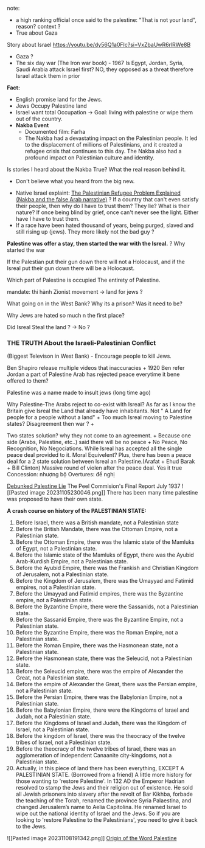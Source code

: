 note:
+ a high ranking official once said to the palestine: "That is not your land", reason? context ?
+ True about Gaza

Story about Israel 
	https://youtu.be/dy56Q1a0Flc?si=VxZbaUwR6rlRWe8B
+ Gaza ?
+ The six day war (The Iron war book) - 1967 
	Is Egypt, Jordan, Syria, Saudi Arabia attack Israel first?
		NO, they opposed as a threat therefore Israel attack them in prior 


**Fact:**
+ English promise land for the Jews. 
+ Jews Occupy Palestine land 
+ Israel want total Occupation 
	-> Goal: living with palestine or wipe them out of the country.
+ **Nakba Event**
	+ Documented film: Farha
	+ The Nakba had a devastating impact on the Palestinian people. It led to the displacement of millions of Palestinians, and it created a refugee crisis that continues to this day. The Nakba also had a profound impact on Palestinian culture and identity.


Is stories I heard about the Nakba True? What the real reason behind it. 
- Don't believe what you heard from the big new.
+ Native Israel explaint: [The Palestinian Refugee Problem Explained (Nakba and the false Arab narrative)](https://www.youtube.com/watch?v=P8bkqqvoGpc&list=WL&index=2)
? If a country that can't even satisfy their people, then why do I have to trust them? They lie? What is their nature? 
	If once being blind by grief, once can't never see the light. Either have I have to trust them.
+ If a race have been hated thousand of years, being purged, slaved and still rising up (jews). They more likely not the bad guy ?  


**Palestine was offer a stay, then started the war with the Isreal.** 
? Why started the war

If the Palestian put their gun down there will not a Holocaust, and if the Isreal put their gun down there will be a Holocaust.

Which part of Palestine is occupied
	The entirety of Palestine.



mandate: thi hành
Zionist movement -> land for jews ?

What going on in the West Bank? Why its a prison? Was it need to be?

Why Jews are hated so much n the first place?

Did Isreal Steal the land ? -> No ?
 

### THE TRUTH About the Israeli-Palestinian Conflict

(Biggest Televison in West Bank) - Encourage people to kill Jews.  

Ben Shapiro release multiple videos that inaccuracies 
	+ 1920 Ben refer Jordan  a part of Palestine
Arab has rejected peace everytime it bene offered to them?

Palestine was  a name made to insult jews (long time ago) 

Why Palestine-The Arabs reject to co-exist with Isreal?
	As far as I know the Britain give Isreal the Land that already have inhabitants. Not " A Land for people for a people without a land" 
	+ Too much Isreal moving to Palestine states? Disagreement then war ?
	+ 

Two states solution? why they not come to an agreement.
	+ Because one side (Arabs, Palestine, etc..) said there will be no peace
	+ No Peace, No Recognition, No Negociations.
While Isreal has accepted all the single peace deal provided to it. Moral Equivelent?
Plus, there has been a peace deal for a 2 state solution between Isreal an Palestine.(Arafat + Ehud Barak + Bill Clinton)
	Massive round of violen after the peace deal. Yes it true
Concession: nhượng bộ
Overtures: đề nghị

[Debunked Palestine Lie](https://youtu.be/O7ByJb7QQ9U?si=HOhL1UeaxhaAlKic)
The Peel Commision's Final Report July 1937
![[Pasted image 20231105230046.png]]
There has been many time palestine was proposed to have their own state.


**A crash course on history of the PALESTINIAN STATE:**
1. Before Israel, there was a British mandate, not a Palestinian state
2. Before the British Mandate, there was the Ottoman Empire, not a Palestinian state.
3. Before the Ottoman Empire, there was the Islamic state of the Mamluks of Egypt, not a Palestinian state.
4. Before the Islamic state of the Mamluks of Egypt, there was the Ayubid Arab-Kurdish Empire, not a Palestinian state.
5. Before the Ayubid Empire, there was the Frankish and Christian Kingdom of Jerusalem, not a Palestinian state.
6. Before the Kingdom of Jerusalem, there was the Umayyad and Fatimid empires, not a Palestinian state.
7. Before the Umayyad and Fatimid empires, there was the Byzantine empire, not a Palestinian state.
8. Before the Byzantine Empire, there were the Sassanids, not a Palestinian state.
9. Before the Sassanid Empire, there was the Byzantine Empire, not a Palestinian state.
10. Before the Byzantine Empire, there was the Roman Empire, not a Palestinian state.
11. Before the Roman Empire, there was the Hasmonean state, not a Palestinian state.
12. Before the Hasmonean state, there was the Seleucid, not a Palestinian state.
13. Before the Seleucid empire, there was the empire of Alexander the Great, not a Palestinian state.
14. Before the empire of Alexander the Great, there was the Persian empire, not a Palestinian state.
15. Before the Persian Empire, there was the Babylonian Empire, not a Palestinian state.
16. Before the Babylonian Empire, there were the Kingdoms of Israel and Judah, not a Palestinian state.
17. Before the Kingdoms of Israel and Judah, there was the Kingdom of Israel, not a Palestinian state.
18. Before the kingdom of Israel, there was the theocracy of the twelve tribes of Israel, not a Palestinian state.
19. Before the theocracy of the twelve tribes of Israel, there was an agglomeration of independent Canaanite city-kingdoms, not a Palestinian state.
20. Actually, in this piece of land there has been everything, EXCEPT A PALESTINIAN STATE.
(Borrowed from a friend)
A little more history for those wanting to 'restore Palestine'.
In 132 AD the Emperor Hadrian resolved to stamp the Jews and their religion out of existence. He sold all Jewish prisoners into slavery after the revolt of Bar Kikhba, forbade the teaching of the Torah, renamed the province Syria Palaestina, and changed Jerusalem’s name to Aelia Capitolina. He renamed Israel to wipe out the national identity of Israel and the Jews.
So if you are looking to 'restore Palestine to the Palestinians', you need to give it back to the Jews.

![[Pasted image 20231108191342.png]]
[Origin of the Word Palestine](https://youtu.be/BHsqVB9nxFY?si=8J6Qh1Z1lGm-g-WQ)

